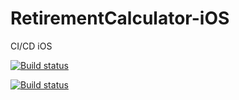 # RetirementCalculator-iOS
CI/CD iOS

[![Build status](https://build.appcenter.ms/v0.1/apps/7f75a09c-c1ce-4b53-b2d2-eda4dd662bea/branches/main/badge)](https://appcenter.ms)

[![Build status](https://build.appcenter.ms/v0.1/apps/7f75a09c-c1ce-4b53-b2d2-eda4dd662bea/branches/develop/badge)](https://appcenter.ms)
